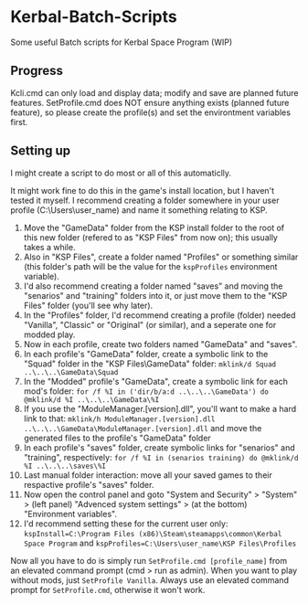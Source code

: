 # Kerbal-Batch-Scripts
Some useful Batch scripts for Kerbal Space Program (WIP)

## Progress
Kcli.cmd can only load and display data; modify and save are planned future features.
SetProfile.cmd does NOT ensure anything exists (planned future feature), so please create the profile(s) and set the environtment variables first.

## Setting up
I might create a script to do most or all of this automaticlly.

It might work fine to do this in the game's install location, but I haven't tested it myself. I recommend creating a folder somewhere in your user profile (C:\Users\user_name) and name it something relating to KSP.

1. Move the "GameData" folder from the KSP install folder to the root of this new folder (refered to as "KSP Files" from now on); this usually takes a while.
2. Also in "KSP Files", create a folder named "Profiles" or something similar (this folder's path will be the value for the `kspProfiles` environment variable).
3. I'd also recommend creating a folder named "saves" and moving the "senarios" and "training" folders into it, or just move them to the "KSP Files" folder (you'll see why later).
4. In the "Profiles" folder, I'd recommend creating a profile (folder) needed "Vanilla", "Classic" or "Original" (or similar), and a seperate one for modded play.
5. Now in each profile, create two folders named "GameData" and "saves".
6. In each profile's "GameData" folder, create a symbolic link to the "Squad" folder in the "KSP Files\GameData" folder: `mklink/d Squad ..\..\..\GameData\Squad`
7. In the "Modded" profile's "GameData", create a symbolic link for each mod's folder: `for /f %I in ('dir/b/a:d ..\..\..\GameData') do @mklink/d %I ..\..\..\GameData\%I`
8. If you use the "ModuleManager.[version].dll", you'll want to make a hard link to that: `mklink/h ModuleManager.[version].dll ..\..\..\GameData\ModuleManager.[version].dll` and move the generated files to the profile's "GameData" folder
9. In each profile's "saves" folder, create symbolic links for "senarios" and "training", respectively: `for /f %I in (senarios training) do @mklink/d %I ..\..\..\saves\%I`
10. Last manual folder interaction: move all your saved games to their respactive profile's "saves" folder.
11. Now open the control panel and goto "System and Security" > "System" > (left panel) "Advenced system settings" > (at the bottom) "Environment variables".
12. I'd recommend setting these for the current user only: `kspInstall=C:\Program Files (x86)\Steam\steamapps\common\Kerbal Space Program` and `kspProfiles=C:\Users\user_name\KSP Files\Profiles`

Now all you have to do is simply run `SetProfile.cmd [profile_name]` from an elevated command prompt (cmd > run as admin).
When you want to play without mods, just `SetProfile Vanilla`. Always use an elevated command prompt for `SetProfile.cmd`, otherwise it won't work.
